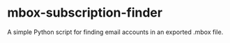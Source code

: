 # mbox-subscription-finder
A simple Python script for finding email accounts in an exported .mbox file.
